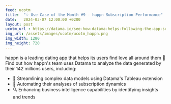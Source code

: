 ```yaml
---
feed: ucotm
title:  "💡 Use Case of the Month #9 - happn Subscription Performance"
date:   2024-03-07 12:00:00 +0200
layout: post
ucotm_url : https://datama.io/see-how-datama-helps-following-the-app-subscription-kpis/
img_url: /assets/images/ucotm/ucotm_happn.png
img_width: 1280
img_height: 720
---
```



happn is a leading dating app that helps its users find love all around them 💓 Find out how happn's team uses Datama to analyze the data generated by their 142 millions users, including:

* 🚀 Streamlining complex data models using Datama's Tableau extension
* 🔄 Automating their analyses of subscription dynamics
* 🔍 Enhancing business intelligence capabilities by identifying insights and trends